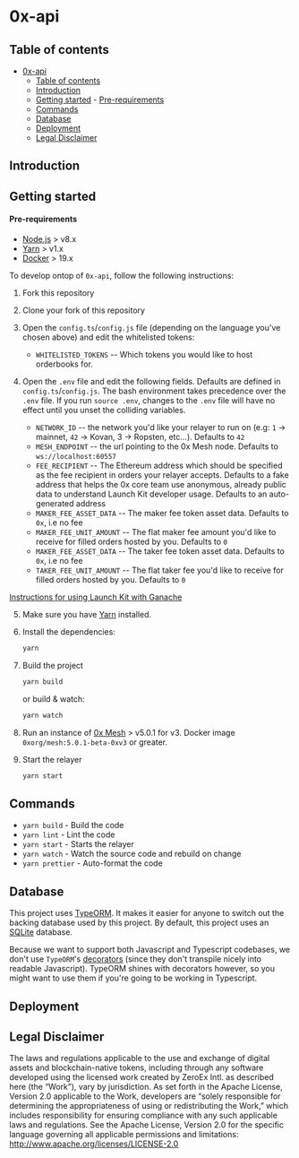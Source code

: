 # 0x-api

## Table of contents

- [0x-api](#0x-api)
    - [Table of contents](#table-of-contents)
    - [Introduction](#introduction)
    - [Getting started](#getting-started)
            - [Pre-requirements](#pre-requirements)
    - [Commands](#commands)
    - [Database](#database)
    - [Deployment](#deployment)
    - [Legal Disclaimer](#legal-disclaimer)

## Introduction


## Getting started

#### Pre-requirements

-   [Node.js](https://nodejs.org/en/download/) > v8.x
-   [Yarn](https://yarnpkg.com/en/) > v1.x
-   [Docker](https://www.docker.com/products/docker-desktop) > 19.x

To develop ontop of `0x-api`, follow the following instructions:

1. Fork this repository

2. Clone your fork of this repository

3. Open the `config.ts`/`config.js` file (depending on the language you've chosen above) and edit the whitelisted tokens:

    - `WHITELISTED_TOKENS` -- Which tokens you would like to host orderbooks for.

4. Open the `.env` file and edit the following fields. Defaults are defined in `config.ts`/`config.js`. The bash environment takes precedence over the `.env` file. If you run `source .env`, changes to the `.env` file will have no effect until you unset the colliding variables.

    - `NETWORK_ID` -- the network you'd like your relayer to run on (e.g: `1` -> mainnet, `42` -> Kovan, 3 -> Ropsten, etc...). Defaults to `42`
    - `MESH_ENDPOINT` -- the url pointing to the 0x Mesh node. Defaults to `ws://localhost:60557`
    - `FEE_RECIPIENT` -- The Ethereum address which should be specified as the fee recipient in orders your relayer accepts. Defaults to a fake address that helps the 0x core team use anonymous, already public data to understand Launch Kit developer usage. Defaults to an auto-generated address
    - `MAKER_FEE_ASSET_DATA` -- The maker fee token asset data. Defaults to `0x`, i.e no fee
    - `MAKER_FEE_UNIT_AMOUNT` -- The flat maker fee amount you'd like to receive for filled orders hosted by you. Defaults to `0`
    - `MAKER_FEE_ASSET_DATA` -- The taker fee token asset data. Defaults to `0x`, i.e no fee
    - `TAKER_FEE_UNIT_AMOUNT` -- The flat taker fee you'd like to receive for filled orders hosted by you. Defaults to `0`

[Instructions for using Launch Kit with Ganache](https://hackmd.io/-rC79gYWRyG7h6M9jUf5qA)

5. Make sure you have [Yarn](https://yarnpkg.com/en/) installed.

6. Install the dependencies:

    ```sh
    yarn
    ```

7. Build the project

    ```sh
    yarn build
    ```

    or build & watch:

    ```sh
    yarn watch
    ```

8. Run an instance of [0x Mesh](https://github.com/0xProject/0x-mesh) > v5.0.1 for v3. Docker image `0xorg/mesh:5.0.1-beta-0xv3` or greater.
   
9.  Start the relayer

    ```sh
    yarn start
    ```

## Commands

-   `yarn build` - Build the code
-   `yarn lint` - Lint the code
-   `yarn start` - Starts the relayer
-   `yarn watch` - Watch the source code and rebuild on change
-   `yarn prettier` - Auto-format the code

## Database

This project uses [TypeORM](https://github.com/typeorm/typeorm). It makes it easier for anyone to switch out the backing database used by this project. By default, this project uses an [SQLite](https://sqlite.org/docs.html) database.

Because we want to support both Javascript and Typescript codebases, we don't use `TypeORM`'s [decorators](https://github.com/typeorm/typeorm/blob/master/docs/decorator-reference.md) (since they don't transpile nicely into readable Javascript). TypeORM shines with decorators however, so you might want to use them if you're going to be working in Typescript.

## Deployment

## Legal Disclaimer

The laws and regulations applicable to the use and exchange of digital assets and blockchain-native tokens, including through any software developed using the licensed work created by ZeroEx Intl. as described here (the “Work”), vary by jurisdiction. As set forth in the Apache License, Version 2.0 applicable to the Work, developers are “solely responsible for determining the appropriateness of using or redistributing the Work,” which includes responsibility for ensuring compliance with any such applicable laws and regulations.
See the Apache License, Version 2.0 for the specific language governing all applicable permissions and limitations: http://www.apache.org/licenses/LICENSE-2.0
